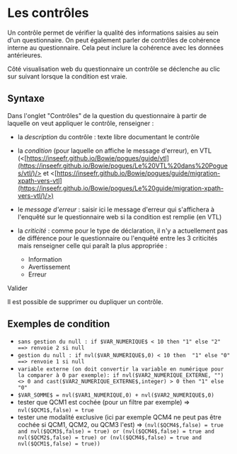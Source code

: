 # Les contrôles

Un contrôle permet de vérifier la qualité des informations saisies au sein d'un questionnaire. On peut également parler de contrôles de cohérence interne au questionnaire. Cela peut inclure la cohérence avec les données antérieures.

Côté visualisation web du questionnaire un contrôle se déclenche au clic sur suivant lorsque la condition est vraie.

## Syntaxe

Dans l'onglet "Contrôles" de la question du questionnaire à partir de laquelle on veut appliquer le contrôle, renseigner :

- la _description_ du contrôle : texte libre documentant le contrôle
- la _condition_ (pour laquelle on affiche le message d'erreur), en VTL (<[https://inseefr.github.io/Bowie/pogues/guide/vtl](https://inseefr.github.io/Bowie/pogues/Le%20VTL%20dans%20Pogues/vtl/)/> et <[https://inseefr.github.io/Bowie/pogues/guide/migration-xpath-vers-vtl](https://inseefr.github.io/Bowie/pogues/Le%20guide/migration-xpath-vers-vtl/)/>)
- le _message d'erreur_ : saisir ici le message d'erreur qui s'affichera à l'enquêté sur le questionnaire web si la condition est remplie (en VTL)
- la _criticité_ : comme pour le type de déclaration, il n'y a actuellement pas de différence pour le questionnaire ou l'enquêté entre les 3 criticités mais renseigner celle qui paraît la plus appropriée :
   
    - Information
    - Avertissement
    - Erreur

Valider

Il est  possible de supprimer ou dupliquer un contrôle.

## Exemples de condition

- `sans gestion du null : if $VAR_NUMERIQUE$ < 10 then "1" else "2" ==> renvoie 2 si null`
- `gestion du null : if nvl($VAR_NUMERIQUE$,0) < 10 then  "1" else "0" ==> renvoie 1 si null`
- `variable externe (on doit convertir la variable en numérique pour la comparer à 0 par exemple): if nvl($VAR2_NUMERIQUE_EXTERNE, "") <> 0 and cast($VAR2_NUMERIQUE_EXTERNE$,integer) > 0 then "1" else "0"`
- `$VAR_SOMME$ = nvl($VAR1_NUMERIQUE,0) + nvl($VAR2_NUMERIQUE$,0)`
- tester que QCM1 est cochée (pour un filtre par exemple) =>  `nvl($QCM1$,false) = true`
- tester une modalité exclusive (ici par exemple QCM4 ne peut pas être cochée si QCM1, QCM2, ou QCM3 l'est) => `(nvl($QCM4$,false) = true and nvl($QCM3$,false) = true) or (nvl($QCM4$,false) = true and nvl($QCM2$,false) = true) or (nvl($QCM4$,false) = true and nvl($QCM1$,false) = true))`
